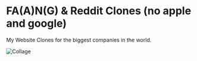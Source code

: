 # FA(A)N(G) & Reddit Clones (no apple and google)

My Website Clones for the biggest companies in the world.

![Collage](/faang-clones-collage.gif)

